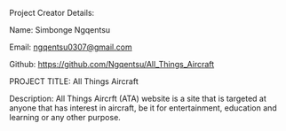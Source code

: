 Project Creator Details:

Name: Simbonge Ngqentsu

Email: ngqentsu0307@gmail.com

Github: https://github.com/Ngqentsu/All_Things_Aircraft

PROJECT TITLE: All Things Aircraft

Description: All Things Aircrft (ATA) website is a site that is targeted at anyone that has interest in aircraft, be it for entertainment, education and learning or any other purpose.
